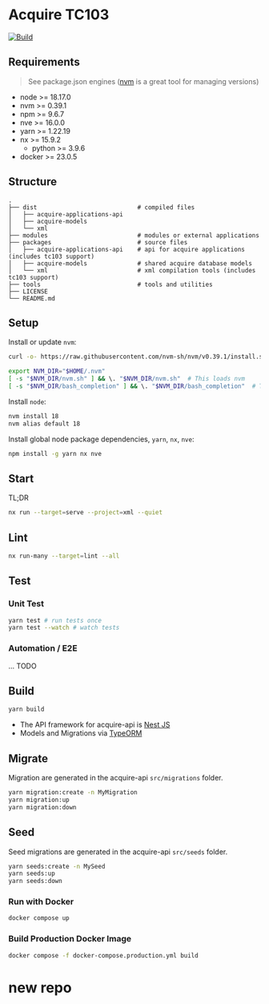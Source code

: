 # Acquire TC103

[![Build](https://github.com/sureifylabs/acquire_tc103/actions/workflows/build.yml/badge.svg)](https://github.com/sureifylabs/acquire_tc103/actions/workflows/build.yml)

## Requirements

> See package.json engines
> ([nvm](https://github.com/nvm-sh/nvm) is a great tool for managing versions)

- node >= 18.17.0
- nvm >= 0.39.1
- npm >= 9.6.7
- nve >= 16.0.0
- yarn >= 1.22.19
- nx >= 15.9.2
  - python >= 3.9.6
- docker >= 23.0.5

## Structure

    .
    ├── dist                            # compiled files
    │   ├── acquire-applications-api
    │   ├── acquire-models
    │   └── xml
    ├── modules                         # modules or external applications
    ├── packages                        # source files
    │   ├── acquire-applications-api    # api for acquire applications (includes tc103 support)
    │   ├── acquire-models              # shared acquire database models
    │   └── xml                         # xml compilation tools (includes tc103 support)
    ├── tools                           # tools and utilities
    ├── LICENSE
    └── README.md

## Setup

Install or update `nvm`:

```bash
curl -o- https://raw.githubusercontent.com/nvm-sh/nvm/v0.39.1/install.sh | bash

export NVM_DIR="$HOME/.nvm"
[ -s "$NVM_DIR/nvm.sh" ] && \. "$NVM_DIR/nvm.sh"  # This loads nvm
[ -s "$NVM_DIR/bash_completion" ] && \. "$NVM_DIR/bash_completion"  # This loads nvm bash_completion
```

Install `node`:

```bash
nvm install 18
nvm alias default 18
```

Install global node package dependencies, `yarn`, `nx`, `nve`:

```bash
npm install -g yarn nx nve
```

## Start

TL;DR

```bash
nx run --target=serve --project=xml --quiet
```

## Lint

```bash
nx run-many --target=lint --all
```

## Test

### Unit Test

```bash
yarn test # run tests once
yarn test --watch # watch tests
```

### Automation / E2E

... TODO

## Build

```bash
yarn build
```

- The API framework for acquire-api is [Nest JS](https://docs.nestjs.com/)
- Models and Migrations via [TypeORM](https://typeorm.io/)

## Migrate

Migration are generated in the acquire-api `src/migrations` folder.

```bash
yarn migration:create -n MyMigration
yarn migration:up
yarn migration:down
```

## Seed

Seed migrations are generated in the acquire-api `src/seeds` folder.

```bash
yarn seeds:create -n MySeed
yarn seeds:up
yarn seeds:down
```

<!-- ts-node --project=tsconfig.base.json ./node_modules/typeorm/cli.js -->

### Run with Docker

```bash
docker compose up
```

### Build Production Docker Image

```bash
docker compose -f docker-compose.production.yml build
```

# new repo

